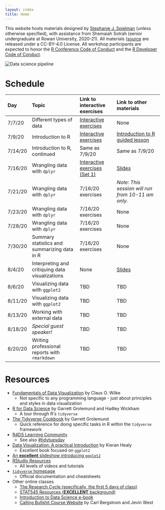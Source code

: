 ```yaml
---
layout: index
title: Home
---
```


This website hosts materials designed by [Stephanie J. Spielman](https://spielmanlab.github.io) (unless otherwise specified), with assistance from Shemaiah Sotrah (senior undergraduate at Rowan University, 2020-21). All materials ([source](https://github.com/sjspielman/cb2r-ds-summer2020/) are released under a CC-BY-4.0 License. All workshop participants are expected to honor the [R Conference Code of Conduct](https://www.r-project.org/coc.html) and the [R Developer Code of Conduct](https://www.contributor-covenant.org/version/2/0/code_of_conduct/).

![Data science pipeline](https://d33wubrfki0l68.cloudfront.net/571b056757d68e6df81a3e3853f54d3c76ad6efc/32d37/diagrams/data-science.png)


# Schedule

| Day | Topic | Link to interactive exercises | Link to other materials |
|:------|:----|:------------------------------|:------------------------|
| 7/7/20  | Different types of data |  [Interactive exercises](https://sjspielman.shinyapps.io/intro_data/)| None |
| 7/9/20  | Introduction to R |  [Interactive exercises](https://sjspielman.shinyapps.io/intro_to_r/)| [Introduction to R guided lesson](http://htmlpreview.github.io/?https://github.com/sjspielman/cb2r-ds-summer2020/blob/master/resources/introduction_to_R.html) |
| 7/14/20 | Introduction to R, continued |  Same as 7/9/20| Same as 7/9/20 |
| 7/16/20 | Wrangling data with `dplyr` | [Interactive exercises (Set 1)](https://sjspielman.shinyapps.io/intro_dplyr/)| [Slides](https://github.com/sjspielman/cb2r-ds-summer2020/blob/master/resources/introduction_to_dplyr.pdf) |
| 7/21/20 | Wrangling data with `dplyr` |7/16/20 exercises | *Note: This session will run from 10-11 am only.* | 
| 7/23/20 | Wrangling data with `dplyr` | 7/16/20 exercises | None |
| 7/28/20 | Wrangling data with `dplyr` | 7/16/20 exercises | None |
| 7/30/20 | Summary statistics and summarizing data in R | 7/16/20 exercises | None |
| 8/4/20  | Interpreting and critiquing data visualizations | None | [Slides](https://github.com/sjspielman/cb2r-ds-summer2020/blob/master/resources/introduction_to_principles_dataviz.pdf) |
| 8/6/20  | Visualizing data with `ggplot2` | TBD | TBD |
| 8/11/20 | Visualizing data with `ggplot2` | TBD | TBD |
| 8/13/20 | Working with external data | TBD| TBD |
| 8/18/20 | *Special guest speaker!* | TBD | TBD |
| 8/20/20 | Writing professional reports with `rmarkdown` | TBD| TBD |


# Resources

+ [Fundamentals of Data Visualization](https://serialmentor.com/dataviz/) by Claus O. Wilke
  + Not specific to any programming language - just about principles and styles in data visualization
+ [R for Data Science](https://r4ds.had.co.nz/) by Garrett Grolemund and Hadley Wickham
  + A tour through R's `tidyverse`
+ [The Tidyverse Cookbook](https://rstudio-education.github.io/tidyverse-cookbook/index.html) by Garrett Grolemund
  + Quick reference for doing specific tasks in R within the `tidyverse` framework
+ [R4DS Learning Community](https://www.rfordatasci.com/)
  + See also [#tidytuesday](https://twitter.com/thomas_mock/status/1280174453410934784)
+ [Data Visualization: A practical Introduction](https://socviz.co/) by Kieran Healy
  + Excellent book focused on `ggplot2`
+ [An **excellent** slideshow introducing `ggplot2`](https://pkg.garrickadenbuie.com/trug-ggplot2/#1)
+ [RStudio Resources](https://resources.rstudio.com/)
  + All levels of videos and tutorials
+ [`tidyverse` homepage](https://www.tidyverse.org/)
  + Official documentation and cheatsheets
+ Other online classes
  + [The Research Cycle (specifically, the first 5 days of class)](https://rgup.gitlab.io/research_cycle/index.html)
  + [STAT545 Resources (**EXCELLENT** background)](https://stat545.com/)
  + [Introduction to Data Science e-book](https://rafalab.github.io/dsbook/)
  + [Calling Bullshit Course Website](https://callingbullshit.org/) by Carl Bergstrom and Jevin West




